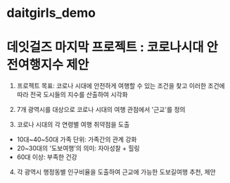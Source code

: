 # daitgirls_demo
# 데잇걸즈 마지막 프로젝트 : 코로나시대 안전여행지수 제안 
1. 프로젝트 목표: 코로나 시대에 안전하게 여행할 수 있는 조건을 찾고 이러한 조건에 따라 전국 도시들의 지수를 산출하여 시각화
 
2. 7개 광역시를 대상으로 코로나 시대의 여행 관점에서 '근교'를 정의

3. 코로나 시대의 각 연령별 여행 취약점을 도출
 - 10대~40~50대 가족 단위: 가족간의 관계 강화
 - 20~30대의 '도보여행'의 의미: 자아성찰 + 힐링 
 - 60대 이상: 부족한 건강

4. 각 광역시 행정동별 인구비율을 도출하여 근교에 가능한 도보길여행 추천, 제안

